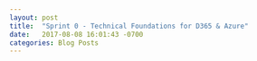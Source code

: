 ```yaml
---
layout: post
title:  "Sprint 0 - Technical Foundations for D365 & Azure"
date:   2017-08-08 16:01:43 -0700
categories: Blog Posts
---
```


